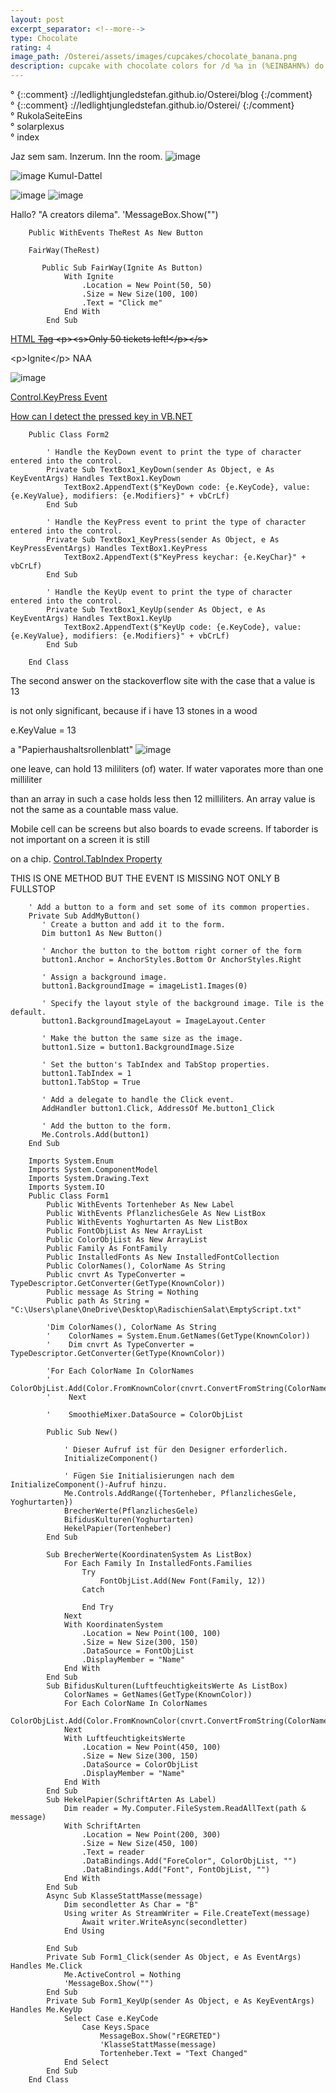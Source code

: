 ```yaml
---
layout: post
excerpt_separator: <!--more-->
type: Chocolate
rating: 4
image_path: /Osterei/assets/images/cupcakes/chocolate_banana.png
description: cupcake with chocolate colors for /d %a in (%EINBAHN%) do dir /b %a
---
```

° {::comment} ://ledlightjungledstefan.github.io/Osterei/blog {:/comment}
<br>
° {::comment} ://ledlightjungledstefan.github.io/Osterei/ {:/comment}
<br>
° RukolaSeiteEins
<br>
° solarplexus
<br>
° index

Jaz sem sam. Inzerum. Inn the room.
![image](https://user-images.githubusercontent.com/75255909/193558846-d34c296f-3cbe-4566-9606-21305235cf31.png)

![image](https://user-images.githubusercontent.com/75255909/193559632-14f0cf35-3417-4bdf-a505-685634ea8ce4.png)
Kumul-Dattel
<br>

![image](https://user-images.githubusercontent.com/75255909/193556849-671685b7-aa5c-4994-8633-4ca0d7457d38.png)
![image](https://user-images.githubusercontent.com/75255909/193557449-d51498da-e02c-45a9-ba3c-2dcda80a95db.png)

Hallo? "A creators dilema".
'MessageBox.Show("")

<!------>

        Public WithEvents TheRest As New Button

<!------>

        FairWay(TheRest)

<!------>

           Public Sub FairWay(Ignite As Button)
                With Ignite
                    .Location = New Point(50, 50)
                    .Size = New Size(100, 100)
                    .Text = "Click me"
                End With
            End Sub

<!------>

[HTML <s> Tag](https://www.w3schools.com/tags/tag_s.asp)
        \<p\>\<s\>Only 50 tickets left!\<\/p\>\<\/s\></s>

<!------>        
        
\<p\>Ignite\<\/p\>
NAA

<!------>        
        
![image](https://user-images.githubusercontent.com/75255909/193923749-a37a6647-51b7-4708-8fc3-992e355616cb.png)

<!------>        

[Control.KeyPress Event](https://learn.microsoft.com/en-us/dotnet/api/system.windows.forms.control.keypress?view=windowsdesktop-6.0)
        <br>
        
[How can I detect the pressed key in VB.NET](https://stackoverflow.com/questions/50794158/how-can-i-detect-the-pressed-key-in-vb-net)

<!------>        
        
        Public Class Form2

            ' Handle the KeyDown event to print the type of character entered into the control.
            Private Sub TextBox1_KeyDown(sender As Object, e As KeyEventArgs) Handles TextBox1.KeyDown
                TextBox2.AppendText($"KeyDown code: {e.KeyCode}, value: {e.KeyValue}, modifiers: {e.Modifiers}" + vbCrLf)
            End Sub

            ' Handle the KeyPress event to print the type of character entered into the control.
            Private Sub TextBox1_KeyPress(sender As Object, e As KeyPressEventArgs) Handles TextBox1.KeyPress
                TextBox2.AppendText($"KeyPress keychar: {e.KeyChar}" + vbCrLf)
            End Sub

            ' Handle the KeyUp event to print the type of character entered into the control.
            Private Sub TextBox1_KeyUp(sender As Object, e As KeyEventArgs) Handles TextBox1.KeyUp
                TextBox2.AppendText($"KeyUp code: {e.KeyCode}, value: {e.KeyValue}, modifiers: {e.Modifiers}" + vbCrLf)
            End Sub

        End Class

<!------>        

The second answer on the stackoverflow site
with the case that a value is 13

is not only significant, because if i have 13 stones in a wood
<p>e.KeyValue = 13</p>

a "Papierhaushaltsrollenblatt"
![image](https://user-images.githubusercontent.com/75255909/193935186-0e74ed6f-8f8d-4db1-8e60-079b1f8f1dcf.png)

one leave, can hold 13 mililiters (of) water.
If water vaporates more than one milliliter
        
than an array in such a case holds less then 12 milliliters.
An array value is not the same as a countable mass value.
        
Mobile cell can be screens but also boards to evade screens.
If taborder is not important on a screen it is still
        
on a chip.
[Control.TabIndex Property](https://learn.microsoft.com/en-us/dotnet/api/system.windows.forms.control.tabindex?view=windowsdesktop-6.0)
        
THIS IS ONE METHOD BUT THE EVENT IS MISSING NOT ONLY B FULLSTOP        
        
        ' Add a button to a form and set some of its common properties.
        Private Sub AddMyButton()
           ' Create a button and add it to the form.
           Dim button1 As New Button()

           ' Anchor the button to the bottom right corner of the form
           button1.Anchor = AnchorStyles.Bottom Or AnchorStyles.Right

           ' Assign a background image.
           button1.BackgroundImage = imageList1.Images(0)

           ' Specify the layout style of the background image. Tile is the default.
           button1.BackgroundImageLayout = ImageLayout.Center

           ' Make the button the same size as the image.
           button1.Size = button1.BackgroundImage.Size

           ' Set the button's TabIndex and TabStop properties.
           button1.TabIndex = 1
           button1.TabStop = True

           ' Add a delegate to handle the Click event.
           AddHandler button1.Click, AddressOf Me.button1_Click

           ' Add the button to the form.
           Me.Controls.Add(button1)
        End Sub        
        
<!------>
        
        Imports System.Enum
        Imports System.ComponentModel
        Imports System.Drawing.Text
        Imports System.IO
        Public Class Form1
            Public WithEvents Tortenheber As New Label
            Public WithEvents PflanzlichesGele As New ListBox
            Public WithEvents Yoghurtarten As New ListBox
            Public FontObjList As New ArrayList
            Public ColorObjList As New ArrayList
            Public Family As FontFamily
            Public InstalledFonts As New InstalledFontCollection
            Public ColorNames(), ColorName As String
            Public cnvrt As TypeConverter = TypeDescriptor.GetConverter(GetType(KnownColor))
            Public message As String = Nothing
            Public path As String = "C:\Users\plane\OneDrive\Desktop\RadischienSalat\EmptyScript.txt"

            'Dim ColorNames(), ColorName As String
            '    ColorNames = System.Enum.GetNames(GetType(KnownColor))
            '    Dim cnvrt As TypeConverter = TypeDescriptor.GetConverter(GetType(KnownColor))

            'For Each ColorName In ColorNames
            '        ColorObjList.Add(Color.FromKnownColor(cnvrt.ConvertFromString(ColorName)))
            '    Next

            '    SmoothieMixer.DataSource = ColorObjList

            Public Sub New()

                ' Dieser Aufruf ist für den Designer erforderlich.
                InitializeComponent()

                ' Fügen Sie Initialisierungen nach dem InitializeComponent()-Aufruf hinzu.
                Me.Controls.AddRange({Tortenheber, PflanzlichesGele, Yoghurtarten})
                BrecherWerte(PflanzlichesGele)
                BifidusKulturen(Yoghurtarten)
                HekelPapier(Tortenheber)
            End Sub

            Sub BrecherWerte(KoordinatenSystem As ListBox)
                For Each Family In InstalledFonts.Families
                    Try
                        FontObjList.Add(New Font(Family, 12))
                    Catch

                    End Try
                Next
                With KoordinatenSystem
                    .Location = New Point(100, 100)
                    .Size = New Size(300, 150)
                    .DataSource = FontObjList
                    .DisplayMember = "Name"
                End With
            End Sub
            Sub BifidusKulturen(LuftfeuchtigkeitsWerte As ListBox)
                ColorNames = GetNames(GetType(KnownColor))
                For Each ColorName In ColorNames
                    ColorObjList.Add(Color.FromKnownColor(cnvrt.ConvertFromString(ColorName)))
                Next
                With LuftfeuchtigkeitsWerte
                    .Location = New Point(450, 100)
                    .Size = New Size(300, 150)
                    .DataSource = ColorObjList
                    .DisplayMember = "Name"
                End With
            End Sub
            Sub HekelPapier(SchriftArten As Label)
                Dim reader = My.Computer.FileSystem.ReadAllText(path & message)
                With SchriftArten
                    .Location = New Point(200, 300)
                    .Size = New Size(450, 100)
                    .Text = reader
                    .DataBindings.Add("ForeColor", ColorObjList, "")
                    .DataBindings.Add("Font", FontObjList, "")
                End With
            End Sub
            Async Sub KlasseStattMasse(message)
                Dim secondletter As Char = "B"
                Using writer As StreamWriter = File.CreateText(message)
                    Await writer.WriteAsync(secondletter)
                End Using

            End Sub
            Private Sub Form1_Click(sender As Object, e As EventArgs) Handles Me.Click
                Me.ActiveControl = Nothing
                'MessageBox.Show("")
            End Sub
            Private Sub Form1_KeyUp(sender As Object, e As KeyEventArgs) Handles Me.KeyUp
                Select Case e.KeyCode
                    Case Keys.Space
                        MessageBox.Show("rEGRETED")
                        'KlasseStattMasse(message)
                        Tortenheber.Text = "Text Changed"
                End Select
            End Sub
        End Class
